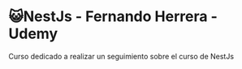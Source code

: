 # 😺NestJs - Fernando Herrera - Udemy

Curso dedicado a realizar un seguimiento sobre el curso de NestJs